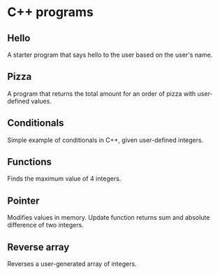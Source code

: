# C++ programs

## Hello

A starter program that says hello to the user based on the user's name.

## Pizza

A program that returns the total amount for an order of pizza with user-defined values.

## Conditionals

Simple example of conditionals in C++, given user-defined integers.

## Functions

Finds the maximum value of 4 integers.

## Pointer

Modifies values in memory. Update function returns sum and absolute difference of two integers.

## Reverse array

Reverses a user-generated array of integers.
